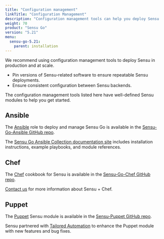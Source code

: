 ```yaml
---
title: "Configuration management"
linkTitle: "Configuration Management"
description: "Configuration management tools can help you deploy Sensu in production and at scale. Learn more about Sensu integrations."
weight: 70
product: "Sensu Go"
version: "5.21"
menu:
  sensu-go-5.21:
    parent: installation
---
```


We recommend using configuration management tools to deploy Sensu in production and at scale.

- Pin versions of Sensu-related software to ensure repeatable Sensu deployments.
- Ensure consistent configuration between Sensu backends.

The configuration management tools listed here have well-defined Sensu modules to help you get started.

## Ansible

The [Ansible][5] role to deploy and manage Sensu Go is available in the [Sensu-Go-Ansible GitHub repo][6].

The [Sensu Go Ansible Collection documentation site][9] includes installation instructions, example playbooks, and module references.

## Chef

The [Chef][3] cookbook for Sensu is available in the [Sensu-Go-Chef GitHub repo][4].

[Contact us][8] for more information about Sensu + Chef.

## Puppet

The [Puppet][1] Sensu module is available in the [Sensu-Puppet GitHub repo][2].

Sensu partnered with [Tailored Automation][7] to enhance the Puppet module with new features and bug fixes.


[1]: https://puppet.com/
[2]: https://github.com/sensu/sensu-puppet
[3]: https://www.chef.io/
[4]: https://github.com/sensu/sensu-go-chef
[5]: https://www.ansible.com/
[6]: https://github.com/sensu/sensu-go-ansible
[7]: https://tailoredautomation.io/
[8]: http://monitoringlove.sensu.io/chef
[9]: https://sensu.github.io/sensu-go-ansible/
